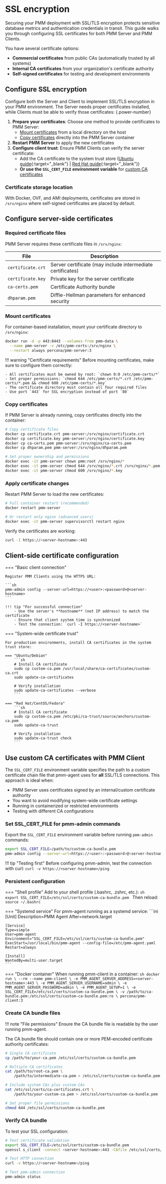 # SSL encryption

Securing your PMM deployment with SSL/TLS encryption protects sensitive database metrics and authentication credentials in transit. This guide walks you through configuring SSL certificates for both PMM Server and PMM Clients.

You have several certificate options:

- **Commercial certificates** from public CAs (automatically trusted by all systems)
- **Internal CA certificates** from your organization's certificate authority  
- **Self-signed certificates** for testing and development environments

## Configure SSL encryption

Configure both the Server and Client to implement SSL/TLS encryption in your PMM environment. The Server needs proper certificates installed, while Clients must be able to verify those certificates:
{.power-number}

1. **Prepare your certificates**: Choose one method to provide certificates to PMM Server:
    - [Mount certificates](#mount-certificates) from a local directory on the host
    - [Copy certificates](#copy-certificates) directly into the PMM Server container
2. **Restart PMM Server** to apply the new certificates
3. **Configure client trust**: Ensure PMM Clients can verify the server certificate:
    - Add the CA certificate to the system trust store ([Ubuntu guide](https://ubuntu.com/server/docs/install-a-root-ca-certificate-in-the-trust-store){:target="_blank"} | [Red Hat guide](https://www.redhat.com/sysadmin/configure-ca-trust-list){:target="_blank"})
    - **Or use the `SSL_CERT_FILE` environment variable** for [custom CA certificates](#use-custom-ca-certificates-with-pmm-client)

### Certificate storage location

With Docker, OVF, and AMI deployments, certificates are stored in `/srv/nginx` where self-signed certificates are placed by default.

## Configure server-side certificates

### Required certificate files

PMM Server requires these certificate files in `/srv/nginx`:

| File | Description |
|------|-------------|
| `certificate.crt` | Server certificate (may include intermediate certificates) |
| `certificate.key` | Private key for the server certificate |
| `ca-certs.pem` | Certificate Authority bundle |
| `dhparam.pem` | Diffie-Hellman parameters for enhanced security |

### Mount certificates

For container-based installation, mount your certificate directory to `/srv/nginx`:

```sh
docker run -d -p 443:8443 --volumes-from pmm-data \
  --name pmm-server -v /etc/pmm-certs:/srv/nginx \
  --restart always percona/pmm-server:3
```

!!! warning "Certificate requirements"
    Before mounting certificates, make sure to configure them correctly:

    - All certificates must be owned by root: `chown 0:0 /etc/pmm-certs/*`
    - Set proper permissions: `chmod 644 /etc/pmm-certs/*.crt /etc/pmm-certs/*.pem && chmod 600 /etc/pmm-certs/*.key`
    - The certificate directory must contain all four required files
    - Use port `443` for SSL encryption instead of port `80`
### Copy certificates

If PMM Server is already running, copy certificates directly into the container:

```sh
# Copy certificate files
docker cp certificate.crt pmm-server:/srv/nginx/certificate.crt
docker cp certificate.key pmm-server:/srv/nginx/certificate.key
docker cp ca-certs.pem pmm-server:/srv/nginx/ca-certs.pem
docker cp dhparam.pem pmm-server:/srv/nginx/dhparam.pem

# Set proper ownership and permissions
docker exec -it pmm-server chown pmm:root /srv/nginx/*
docker exec -it pmm-server chmod 644 /srv/nginx/*.crt /srv/nginx/*.pem
docker exec -it pmm-server chmod 600 /srv/nginx/*.key
```

### Apply certificate changes

Restart PMM Server to load the new certificates:

```sh
# Full container restart (recommended)
docker restart pmm-server

# Or restart only nginx (advanced users)
docker exec -it pmm-server supervisorctl restart nginx
```

Verify the certificates are working:
```sh
curl -I https://<server-hostname>:443
```

## Client-side certificate configuration

=== "Basic client connection"

    Register PMM Clients using the HTTPS URL:

    ```sh
    pmm-admin config --server-url=https://<user>:<password>@<server-hostname>
    ```

    !!! tip "For successful connection"
        - Use the server's **hostname** (not IP address) to match the certificate
        - Ensure that client system time is synchronized
        - Test the connection: `curl -I https://<server-hostname>`

=== "System-wide certificate trust"

    For production environments, install CA certificates in the system trust store:

    === "Ubuntu/Debian"
        ```sh
        # Install CA certificate
        sudo cp custom-ca.pem /usr/local/share/ca-certificates/custom-ca.crt
        sudo update-ca-certificates
        
        # Verify installation
        sudo update-ca-certificates --verbose
        ```

    === "Red Hat/CentOS/Fedora"
        ```sh
        # Install CA certificate  
        sudo cp custom-ca.pem /etc/pki/ca-trust/source/anchors/custom-ca.pem
        sudo update-ca-trust
        
        # Verify installation
        sudo update-ca-trust check
        ```  

## Use custom CA certificates with PMM Client

The `SSL_CERT_FILE` environment variable specifies the path to a custom certificate chain file that pmm-agent uses for **all** SSL/TLS connections. This approach is ideal when:

- PMM Server uses certificates signed by an internal/custom certificate authority
- You want to avoid modifying system-wide certificate settings  
- Running in containerized or restricted environments
- Testing with different CA configurations

### Set SSL_CERT_FILE for pmm-admin commands

Export the `SSL_CERT_FILE` environment variable before running `pmm-admin` commands:

```sh
export SSL_CERT_FILE=/path/to/custom-ca-bundle.pem
pmm-admin config --server-url=https://<user>:<password>@<server-hostname>
```

!!! tip "Testing first"
    Before configuring pmm-admin, test the connection with curl: `curl -v https://<server-hostname>/ping`

### Persistent configuration

=== "Shell profile"
    Add to your shell profile (.bashrc, .zshrc, etc.):
    ```sh         
    export SSL_CERT_FILE=/etc/ssl/certs/custom-ca-bundle.pem
    ```
    Then reload: `source ~/.bashrc`

=== "Systemd service"
    For pmm-agent running as a systemd service:
    ```ini
    [Unit]
    Description=PMM Agent
    After=network.target

    [Service]
    Type=simple
    User=pmm-agent
    Environment="SSL_CERT_FILE=/etc/ssl/certs/custom-ca-bundle.pem"
    ExecStart=/usr/local/bin/pmm-agent --config-file=/etc/pmm-agent.yaml
    Restart=always

    [Install]
    WantedBy=multi-user.target
    ```
        
=== "Docker container"
    When running pmm-client in a container:
    ```sh
    docker run \
        --rm --name pmm-client \
        -e PMM_AGENT_SERVER_ADDRESS=<server-hostname>:443 \
        -e PMM_AGENT_SERVER_USERNAME=admin \
        -e PMM_AGENT_SERVER_PASSWORD=admin \
        -e PMM_AGENT_SETUP=1 \
        -e SSL_CERT_FILE=/etc/ssl/certs/custom-ca-bundle.pem \
        -v /path/to/ca-bundle.pem:/etc/ssl/certs/custom-ca-bundle.pem:ro \
        percona/pmm-client:3
    ```

### Create CA bundle files
!!! note "File permissions"
    Ensure the CA bundle file is readable by the user running pmm-agent.

The CA bundle file should contain one or more PEM-encoded certificate authority certificates:

```sh
# Single CA certificate
cp /path/to/your-ca.pem /etc/ssl/certs/custom-ca-bundle.pem

# Multiple CA certificates
cat /path/to/root-ca.pem \
    /path/to/intermediate-ca.pem > /etc/ssl/certs/custom-ca-bundle.pem

# Include system CAs plus custom CAs
cat /etc/ssl/certs/ca-certificates.crt \
    /path/to/your-custom-ca.pem > /etc/ssl/certs/custom-ca-bundle.pem

# Set proper file permissions
chmod 644 /etc/ssl/certs/custom-ca-bundle.pem
```

### Verify CA bundle

To test your SSL configuration:

```sh
# Test certificate validation
export SSL_CERT_FILE=/etc/ssl/certs/custom-ca-bundle.pem
openssl s_client -connect <server-hostname>:443 -CAfile /etc/ssl/certs/custom-ca-bundle.pem -verify_return_error

# Test HTTP connection
curl -v https://<server-hostname>/ping

# Test pmm-admin connection
pmm-admin status
```